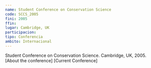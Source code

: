 ```yaml
---
name: Student Conference on Conservation Science
code: SCCS_2005
fini: 2005
ffin:
lugar: Cambridge, UK
participacion:
tipo: Conferencia
ambito: Internacional
---
```

Student Conference on Conservation Science. Cambridge, UK, 2005.
[About the conference] [Current Conference]
